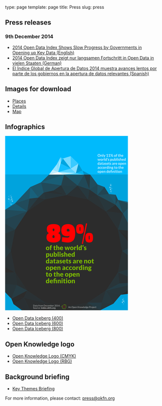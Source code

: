 type: page
template: page
title: Press
slug: press

## Press releases

### 9th December 2014

* [2014 Open Data Index Shows Slow Progress by Governments in Opening up Key Data (English)](press/release/english/)
* [2014 Open Data Index zeigt nur langsamen Fortschritt in Open Data in vielen Staaten (German)](press/release/german/)
* [El Índice Global de Apertura de Datos  2014 muestra avances lentos por parte de los gobiernos en la apertura de datos relevantes (Spanish)](press/release/spanish/)

## Images for download

* [Places](static/images/press/2014/places.jpg)
* [Details](static/images/press/2014/details.jpg)
* [Map](static/images/press/2014/map.jpg)

## Infographics

<img src="static/images/press/2014/OpenDataIceberg-400.png" />

* [Open Data Iceberg (400)](static/images/press/2014/OpenDataIceberg-400.png)
* [Open Data Iceberg (600)](static/images/press/2014/OpenDataIceberg-600.png)
* [Open Data Iceberg (800)](static/images/press/2014/OpenDataIceberg-800.png)

## Open Knowledge logo

* [Open Knowledge Logo (CMYK)](static/images/press/2014/OpenKnowledge_CMYK.jpg)
* [Open Knowledge Logo (RBG)](static/images/press/2014/OpenKnowledge_RGB.png)

## Background briefing

* [Key Themes Briefing](static/files/2014/GlobalOpenDataIndex2014_KeyThemesBriefing.pdf)

For more information, please contact: <a href="mailto:press@okfn.org">press@okfn.org</a>
